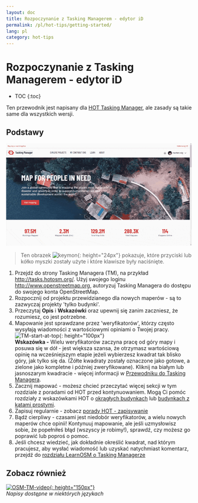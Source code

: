 ```yaml
---
layout: doc
title: Rozpoczynanie z Tasking Managerem - edytor iD
permalink: /pl/hot-tips/getting-started/
lang: pl
category: hot-tips
---
```


Rozpoczynanie z Tasking Managerem - edytor iD
============

- TOC
{:toc}

Ten przewodnik jest napisany dla [HOT Tasking Manager](http://tasks.hotosm.org/), ale zasady są takie same dla wszystkich wersji.  

Podstawy
--------------

![TM Start][]

> Ten obrazek ![keymon]{: height="24px"} pokazuje, które przyciski lub kółko myszki zostały użyte i które klawisze były naciśnięte.  

1. Przejdź do strony Tasking Managera (TM), na przykład <http://tasks.hotosm.org/>. Użyj swojego loginu <http://www.openstreetmap.org>, autoryzuj Tasking Managera do dostępu do swojego konta OpenStreetMap.  
2. Rozpocznij od projektu przewidzianego dla nowych maperów - są to zazwyczaj projekty 'tylko budynki'.  
3. Przeczytaj **Opis** i **Wskazówki** oraz upewnij się zanim zaczniesz, że rozumiesz, co jest potrzebne. 
4. Mapowanie jest sprawdzane przez 'weryfikatorów', którzy często wysyłają wiadomości z wartościowymi opiniami o Twojej pracy.  
![TM-start-at-top]{: height="100px"}  
**Wskazówka -** Wielu weryfikatorów zaczyna pracę od góry mapy i posuwa się w dół - jest większa szansa, że otrzymasz wartościową opinię na wcześniejszym etapie jeżeli wybierzesz kwadrat tak blisko góry, jak tylko się da. (Żółte kwadraty zostały oznaczone jako gotowe, a zielone jako kompletne i później zweryfikowane). Kliknij na białym lub jasnoszarym kwadracie - więcej informacji w [Przewodniku do Tasking Managera](/pl/coordination/tasking-manager/).  
5. Zacznij mapować - możesz chcieć przeczytać więcej sekcji w tym rozdziale z poradami od HOT przed kontynuowaniem. Mogą Ci pomóc rozdziały z wskazówkami HOT o [okrągłych budynkach](/pl/hot-tips/tracing-round-buildings/) lub [budynkach z kątami prostymi](/pl/hot-tips/tracing-rectangular-buildings/).  
6. Zapisuj regularnie - zobacz [porady HOT - zapisywanie](/pl/hot-tips/saving/)  
7. Bądź cierpliwy - czasami jest niedobór weryfikatorów, a wielu nowych maperów chce opinii! Kontynuuj mapowanie, ale jeśli uzmysłowisz sobie, że popełniłeś błąd (wszyscy je robimy!), sprawdź, czy możesz go poprawić lub poproś o pomoc.  
8. Jeśli chcesz wiedzieć, jak dokładnie określić kwadrat, nad którym pracujesz, aby wysłać wiadomość lub uzyskać natychmiast komentarz, przejdź do [rozdziału LearnOSM o Tasking Managerze](/pl/coordination/tasking-manager/#referring-to-a-particular-square-when-sending-an-email)  

Zobacz również  
---------

[![OSM-TM-video]{: height="150px"}](https://www.youtube.com/watch?v=_feTGQXLf_M&list=PLb9506_-6FMHZ3nwn9heri3xjQKrSq1hN&index=9 "Humanitarian OpenStreetMap Team - Samouczki wideo Tasking Managera")  
*Napisy dostępne w niektórych językach*  


[TM-start-at-top]:/images/hot-tips/TM-start-at-top-1.png
[TM Start]:/images/hot-tips/tm_start.gif "Wybieranie kwadratu w Tasking Manager i wczytywanie go do edytora iD"
[keymon]:/images/hot-tips/keymon.png
[mark task as done]:/images/hot-tips/mark-task-as-done.png
[OSM-TM-video]: /images/hot-tips/OSM-TM-video.png "Humanitarian OpenStreetMap Team - Samouczki wideo Tasking Managera"